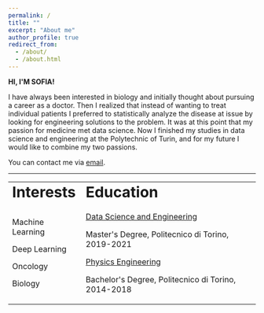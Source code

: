 ```yaml
---
permalink: /
title: ""
excerpt: "About me"
author_profile: true
redirect_from: 
  - /about/
  - /about.html
---
```

**HI, I'M SOFIA!**


I have always been interested in biology and initially thought about pursuing a career as a doctor. Then I realized that instead of wanting to treat individual patients I preferred to statistically analyze the disease at issue by looking for engineering solutions to the problem. 
It was at this point that my passion for medicine met data science. 
Now I finished my studies in data science and engineering at the Polytechnic of Turin, and for my future I would like to combine my two passions. 



You can contact me via [email](mailto:sofiaborgato71194@gmail.com).

---

<table id="myHeader" class="table  table-bordered table-responsive" style="border:none !important">
 <tr>
    <td colspan="4" style="border:none !important" ><b style="font-size:30px">Interests</b></td>
    <td colspan="4" style="border:none !important" ><b style="font-size:30px">Education</b></td>
 </tr>
<tr>
  <td colspan="4" style="border:none !important" >
  <ul style="list-style-type:none; padding:0">
    <li style="margin-bottom: 15px;"> <i class="fas fa-circle"></i> Machine Learning </li>
    <li style="margin-bottom: 15px;"> <i class="fas fa-circle"></i> Deep Learning </li>
    <li style="margin-bottom: 15px;"> <i class="fas fa-circle"></i> Oncology </li>
    <li style="margin-bottom: 15px;"> <i class="fas fa-circle"></i> Biology </li>
  </ul>
  </td>
  <td colspan="4" style="border:none !important" >
  <ul style="list-style-type:none; padding:0">
    <li style="margin-bottom: 15px;"> <i class="fas fa-user-graduate"></i><a href="https://didattica.polito.it/laurea_magistrale/data_science/en/home" target="_blank"> Data Science and Engineering</a></li> <p> Master's Degree, Politecnico di Torino, 2019-2021 </p>
    <li style="margin-bottom: 15px;"> <i class="fas fa-user-graduate"></i><a href="https://didattica.polito.it/laurea/ingegneria_fisica/it/presentazione" target="_blank">Physics Engineering</a> </li> <p> Bachelor's Degree, Politecnico di Torino, 2014-2018 </p>
  </ul>
  </td>
</tr>
</table>

